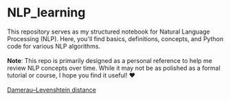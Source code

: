 # NLP_learning
This repository serves as my structured notebook for Natural Language Processing (NLP). Here, you'll find basics, definitions, concepts, and Python code for various NLP algorithms.
<br><br>
**Note**: This repo is primarily designed as a personal reference to help me review NLP concepts over time. While it may not be as polished as a formal tutorial or course, I hope you find it useful! ❤️
<br><br>
[Damerau–Levenshtein distance](https://github.com/MeysamAgah/NLP_learning/blob/main/Damerau%E2%80%93Levenshtein%20distance.md)
